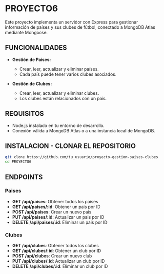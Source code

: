 # PROYECTO6

Este proyecto implementa un servidor con Express para gestionar información de países y sus clubes de fútbol, conectado a MongoDB Atlas mediante Mongoose.

## FUNCIONALIDADES

- **Gestión de Países:**

  - Crear, leer, actualizar y eliminar países.
  - Cada país puede tener varios clubes asociados.

- **Gestión de Clubes:**

  - Crear, leer, actualizar y eliminar clubes.
  - Los clubes están relacionados con un país.

## REQUISITOS

- Node.js instalado en tu entorno de desarrollo.
- Conexión válida a MongoDB Atlas o a una instancia local de MongoDB.

## INSTALACION - CLONAR EL REPOSITORIO

```bash
git clone https://github.com/tu_usuario/proyecto-gestion-paises-clubes.git
cd PROYECTO6
```

## ENDPOINTS

### Paises

- **GET /api/paises**: Obtener todos los paises
- **GET /api/paises/:id**: Obtener un pais por ID
- **POST /api/paises**: Crear un nuevo pais
- **PUT /api/paises/:id**: Actualizar un pais por ID
- **DELETE /api/paises/:id**: Eliminar un pais por ID

### Clubes

- **GET /api/clubes**: Obtener todos los clubes
- **GET /api/clubes/:id**: Obtener un club por ID
- **POST /api/clubes**: Crear un nuevo club
- **PUT /api/clubes/:id**: Actualizar un club por ID
- **DELETE /api/clubes/:id**: Eliminar un club por ID
